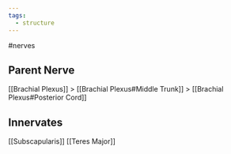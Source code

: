 ```yaml
---
tags:
  - structure
---
```

#nerves 

## Parent Nerve
[[Brachial Plexus]] > [[Brachial Plexus#Middle Trunk]] > [[Brachial Plexus#Posterior Cord]]


## Innervates
[[Subscapularis]]
[[Teres Major]]
